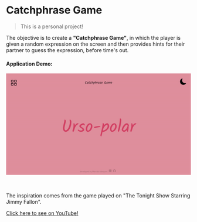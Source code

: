 # Catchphrase Game

> This is a personal project! 

<p>
The objective is to create a <strong>"Catchphrase Game"</strong>, in which the player is given a random expression on the screen and then provides hints for their partner to guess the expression, before time's out.
</p>

#### Application Demo:
 ![image](./src/images/demo-gif.gif)

<br />

The inspiration comes from the game played on "The Tonight Show Starring Jimmy Fallon".

<p>
  <a href="https://www.youtube.com/playlist?list=PLykzf464sU9_6d0zR4E2of1z6nFNwJqhr" target="_blank">
    Click here to see on YouTube!
  </a>
</p>
